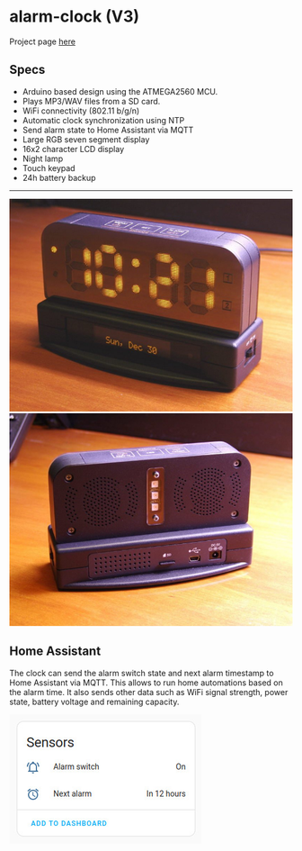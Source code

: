 alarm-clock (V3)
================

Project page [here][link-project]

Specs
-----

- Arduino based design using the ATMEGA2560 MCU.
- Plays MP3/WAV files from a SD card.
- WiFi connectivity (802.11 b/g/n)
- Automatic clock synchronization using NTP
- Send alarm state to Home Assistant via MQTT
- Large RGB seven segment display
- 16x2 character LCD display
- Night lamp
- Touch keypad
- 24h battery backup


---------------------------------------------------

![alt tag](/pictures/final-assembly/assembly-final-front.jpg "Front view")
![alt tag](/pictures/final-assembly/rear-view.jpg "Rear view")

Home Assistant
--------------
The clock can send the alarm switch state and next alarm timestamp to Home Assistant via MQTT. This allows to run home automations based on the alarm time. It also sends other data such as WiFi signal strength, power state, battery voltage and remaining capacity.


![alt tag](/pictures/ha-sensors.jpg "Home Assistant sensors")



[link-project]:https://www.frigon.info/posts/projects/alarm-clock-v3/
